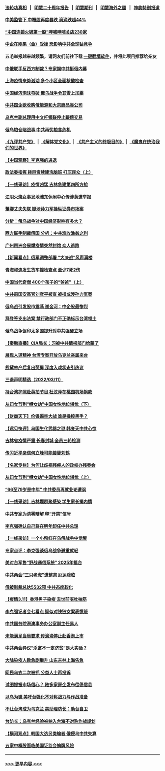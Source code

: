 #### [法轮功真相](https://github.com/gfw-breaker/truth/blob/master/README.md?t=0) &nbsp;&nbsp;|&nbsp;&nbsp; [明慧二十周年报告](https://github.com/gfw-breaker/mh-reports/blob/master/README.md?t=0) &nbsp;&nbsp;|&nbsp;&nbsp;[明慧期刊](https://github.com/gfw-breaker/mh-qikan) &nbsp;&nbsp;|&nbsp;&nbsp; [明慧海外之窗](https://github.com/gfw-breaker/mh-news/blob/master/README.md?t=0) &nbsp;&nbsp;|&nbsp;&nbsp; [神韵特别报道](https://github.com/gfw-breaker/mh-news/blob/master/shenyun.md?t=0)
#### [中美监管下 中概股再度暴跌 滴滴跌超44%](../pages/nsc413/n13641942.md?t=03130854) 
#### [“中国连锁火锅第一股”呷哺呷哺关店230家](../pages/nsc413/n13641896.md?t=03130854) 
#### [中企在刚果（金）受挫 恐影响中共全球钴竞争](../pages/nsc413/n13641727.md?t=03130854) 
#### 五毛举报越来越频繁，请网友们前往下载 [一键翻墙软件](https://github.com/gfw-breaker/ssr-accounts)，并将此项目推荐给亲友
#### [中俄联手反西方制裁？专家揭中共挺俄内幕](../pages/nsc413/n13639480.md?t=03130854) 
#### [上海疫情来势汹汹 多个小区全面核酸检查](../pages/nsc413/n13641540.md?t=03130854) 
#### [中国经济泡沫将破 俄乌战争令其雪上加霜](../pages/nsc413/n13641781.md?t=03130854) 
#### [中共国企欲收购俄能源和大宗商品类公司](../pages/nsc413/n13641699.md?t=03130854) 
#### [乌克兰副总理用中文吁银联停止跟俄交易](../pages/nsc413/n13641639.md?t=03130854) 
#### [俄乌粮仓陷战事 中共再忧粮食危机](../pages/nsc413/n13641640.md?t=03130854) 
#### [《九评共产党》](https://github.com/begood0513/9ping.md/blob/master/README.md?t=03130907) &nbsp;|&nbsp; [《解体党文化》](../../../../jtdwh.md/blob/master/README.md?t=03130907)  &nbsp;|&nbsp; [《共产主义的终极目的》](../../../../gczydzjmd.md/blob/master/README.md?t=03130907) &nbsp;|&nbsp; [《魔鬼在统治我们的世界》](../../../../mgztzwmdsj.md/blob/master/README.md?t=03130907) 
#### [【中国观察】李克强的进退](../pages/nsc413/n13641266.md?t=03130854) 
#### [政法委指挥 耗巨资续建洗脑班 打压民众（上）](../pages/nsc413/n13636730.md?t=03130854) 
#### [【一线采访】疫情凶猛 吉林急建第四所方舱](../pages/nsc413/n13640992.md?t=03130854) 
#### [江阴火烧女事发地浦东休闲中心传涉黄遭举报](../pages/nsc413/n13641083.md?t=03130854) 
#### [董卿丈夫失联 疑涉孙力军操纵证券市场案](../pages/nsc413/n13640899.md?t=03130854) 
#### [分析：俄乌战争对中国经济影响有多大？](../pages/nsc413/n13640472.md?t=03130854) 
#### [西方联手制裁俄国 分析：中共难收渔翁之利](../pages/nsc413/n13640767.md?t=03130854) 
#### [广州琶洲会展爆疫情突然封馆 众人逃跑](../pages/nsc413/n13640764.md?t=03130854) 
#### [【新闻看点】俄军调整部署 “大决战”风声满楼](../pages/nsc413/n13639463.md?t=03130854) 
#### [青海祁连发生货车撞检查点 至少7死2伤](../pages/nsc413/n13640576.md?t=03130854) 
#### [中国当代奇僧 400个孩子的“爸爸”（上）](../pages/nsc413/n13639845.md?t=03130854) 
#### [中共前国安高官刘彦平被查 被指或涉孙力军案](../pages/nsc413/n13640351.md?t=03130854) 
#### [俄乌战引发股市震荡 谢金河：中企股最惨烈](../pages/nsc413/n13640319.md?t=03130854) 
#### [拜登签支出法案 禁行政部门不正确标示台湾领土](../pages/nsc413/n13640363.md?t=03130854) 
#### [俄乌战争促印太多国提升对中共强硬立场](../pages/nsc413/n13639842.md?t=03130854) 
#### [【秦鹏直播】CIA局长：习被中共情报部门给蒙了](../pages/nsc413/n13640061.md?t=03130854) 
#### [展现人道精神 台湾专案开放乌克兰亲属来台](../pages/nsc413/n13640186.md?t=03130854) 
#### [熊黛林产后复出荧屏 深度入戏状态引热议](../pages/nsc413/n13640008.md?t=03130854) 
#### [三退声明精选（2022/03/11）](../pages/nsc413/n13640181.md?t=03130854) 
#### [持台湾护照赴英拍节目 杜汶泽在桃园机场捐款](../pages/nsc413/n13639867.md?t=03130854) 
#### [从妇女节到“缚女劫”中国女性地位堪忧（下）](../pages/nsc413/n13639950.md?t=03130854) 
#### [【财商天下】伦镍逼空大战 谁是操控黑手？](../pages/nsc413/n13640138.md?t=03130854) 
#### [【远见快评】乌国生化武器之谜 韩变天中共心惊](../pages/nsc413/n13640044.md?t=03130854) 
#### [吉林省疫情严重 长春封城 全员三轮检测](../pages/nsc413/n13639947.md?t=03130854) 
#### [传习近平亲信何立峰可能接替刘鹤](../pages/nsc413/n13639926.md?t=03130854) 
#### [【名家专栏】为何让歧视残疾人的政权办残奥会](../pages/nsc413/n13639359.md?t=03130854) 
#### [从妇女节到“缚女劫”中国女性地位堪忧（上）](../pages/nsc413/n13639944.md?t=03130854) 
#### [“66至79岁是中年” 中共委员再就业论遭讽](../pages/nsc413/n13639873.md?t=03130854) 
#### [【一线采访】吉林爆群聚感染 学生家长揭内情](../pages/nsc413/n13639122.md?t=03130854) 
#### [中共专家为清零辩解 释“开禁”信号](../pages/nsc413/n13639729.md?t=03130854) 
#### [李克强确认自己将在明年卸任中共总理](../pages/nsc413/n13639587.md?t=03130854) 
#### [【一线采访】一个小粉红在乌俄战争中觉醒](../pages/nsc413/n13639516.md?t=03130854) 
#### [专家点评：李克强谈俄乌战争避重就轻](../pages/nsc413/n13639425.md?t=03130854) 
#### [美对台军售“野战通信系统” 2025年抵台](../pages/nsc413/n13638805.md?t=03130854) 
#### [中共两会“三只老虎”遭整肃 厄运降临](../pages/nsc413/n13639544.md?t=03130854) 
#### [俄被制裁总达5532项 中共态度软化](../pages/nsc413/n13639450.md?t=03130854) 
#### [【疫情3.11】香港男子染疫 去世前呕吐抽筋](../pages/nsc413/n13638788.md?t=03130854) 
#### [李克强记者会七看点 疑似对铁链女案表愤怒](../pages/nsc413/n13638556.md?t=03130854) 
#### [中共国务院港澳事务办公室副主任易人](../pages/nsc413/n13639183.md?t=03130854) 
#### [未能满足当局要求 传滴滴停止赴香港上市](../pages/nsc413/n13638835.md?t=03130854) 
#### [中共两会异议“杀富不一定济贫”是大实话？](../pages/nsc413/n13639051.md?t=03130854) 
#### [大陆染疫人数急剧攀升 山东吉林上海告急](../pages/nsc413/n13638314.md?t=03130854) 
#### [网民乌衣二次被抓 公益人士再投诉](../pages/nsc413/n13638844.md?t=03130854) 
#### [试图提振市场信心？ 陆多家房企发布偿债信息](../pages/nsc413/n13638310.md?t=03130854) 
#### [以乌为镜 美吁台强化不对称战力与作战准备](../pages/nsc413/n13638582.md?t=03130854) 
#### [不让台湾成为乌克兰 美助理防长：助台自卫](../pages/nsc413/n13638463.md?t=03130854) 
#### [台防长：乌克兰经验被纳入台海不对称作战规划](../pages/nsc413/n13637960.md?t=03130854) 
#### [【横河观点】韩国大选另类输者 俄侵乌中共失算](../pages/nsc413/n13637763.md?t=03130854) 
#### [五家中概股面临美国证监会摘牌风险](../pages/nsc413/n13638320.md?t=03130854) 

----
#### [ >>> 更早内容 <<< ](../indexes/nsc413-earlier.md?t=03130907)
